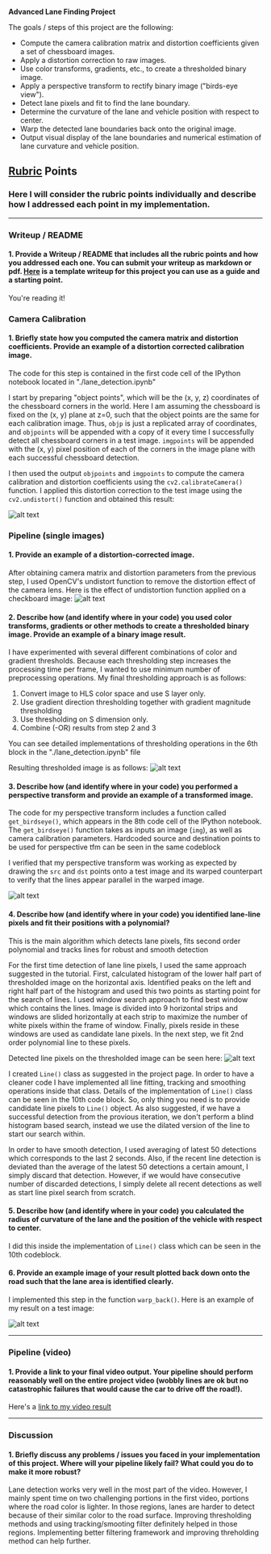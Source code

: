 **Advanced Lane Finding Project**

The goals / steps of this project are the following:

* Compute the camera calibration matrix and distortion coefficients given a set of chessboard images.
* Apply a distortion correction to raw images.
* Use color transforms, gradients, etc., to create a thresholded binary image.
* Apply a perspective transform to rectify binary image ("birds-eye view").
* Detect lane pixels and fit to find the lane boundary.
* Determine the curvature of the lane and vehicle position with respect to center.
* Warp the detected lane boundaries back onto the original image.
* Output visual display of the lane boundaries and numerical estimation of lane curvature and vehicle position.

[//]: # (Image References)

[image1]: ./output_images/undistort.png "Undistorted"
[image2]: ./output_images/road_tfm.png "Road Transformed"
[image3]: ./output_images/thres_combined.jpg "Binary Example"
[image4]: ./output_images/warp.png "Warp Example"
[image5]: ./output_images/lane_pixels.jpg "Fit Visual"
[image6]: ./output_images/final_image.jpg "Output"
[video1]: ./project_video.mp4 "Video"

## [Rubric](https://review.udacity.com/#!/rubrics/571/view) Points

### Here I will consider the rubric points individually and describe how I addressed each point in my implementation.  

---

### Writeup / README

#### 1. Provide a Writeup / README that includes all the rubric points and how you addressed each one.  You can submit your writeup as markdown or pdf.  [Here](https://github.com/udacity/CarND-Advanced-Lane-Lines/blob/master/writeup_template.md) is a template writeup for this project you can use as a guide and a starting point.  

You're reading it!

### Camera Calibration

#### 1. Briefly state how you computed the camera matrix and distortion coefficients. Provide an example of a distortion corrected calibration image.

The code for this step is contained in the first code cell of the IPython notebook located in "./lane_detection.ipynb" 

I start by preparing "object points", which will be the (x, y, z) coordinates of the chessboard corners in the world. Here I am assuming the chessboard is fixed on the (x, y) plane at z=0, such that the object points are the same for each calibration image.  Thus, `objp` is just a replicated array of coordinates, and `objpoints` will be appended with a copy of it every time I successfully detect all chessboard corners in a test image.  `imgpoints` will be appended with the (x, y) pixel position of each of the corners in the image plane with each successful chessboard detection.  

I then used the output `objpoints` and `imgpoints` to compute the camera calibration and distortion coefficients using the `cv2.calibrateCamera()` function.  I applied this distortion correction to the test image using the `cv2.undistort()` function and obtained this result: 

![alt text][image1]

### Pipeline (single images)

#### 1. Provide an example of a distortion-corrected image.

After obtaining camera matrix and distortion parameters from the previous step, I used OpenCV's undistort function to remove the distortion effect of the camera lens. Here is the effect of undistortion function applied on a checkboard image:
![alt text][image2]

#### 2. Describe how (and identify where in your code) you used color transforms, gradients or other methods to create a thresholded binary image.  Provide an example of a binary image result.

I have experimented with several different combinations of color and gradient thresholds. Because each thresholding step increases the processing time per frame, I wanted to use minimum number of preprocessing operations. My final thresholding approach is as follows:

1. Convert image to HLS color space and use S layer only.
2. Use gradient direction thresholding together with gradient magnitude thresholding
3. Use thresholding on S dimension only.
4. Combine (-OR) results from step 2 and 3

You can see detailed implementations of thresholding operations in the 6th block in the "./lane_detection.ipynb" file

Resulting thresholded image is as follows:
![alt text][image3]

#### 3. Describe how (and identify where in your code) you performed a perspective transform and provide an example of a transformed image.

The code for my perspective transform includes a function called `get_birdseye()`, which appears in the 8th code cell of the IPython notebook.  The `get_birdseye()` function takes as inputs an image (`img`), as well as camera calibration parameters. Hardcoded source and destination points to be used for perspective tfm can be seen in the same codeblock

I verified that my perspective transform was working as expected by drawing the `src` and `dst` points onto a test image and its warped counterpart to verify that the lines appear parallel in the warped image.

![alt text][image4]

#### 4. Describe how (and identify where in your code) you identified lane-line pixels and fit their positions with a polynomial?

This is the main algorithm which detects lane pixels, fits second order polynomial and tracks lines for robust and smooth detection

For the first time detection of lane line pixels, I used the same approach suggested in the tutorial. First, calculated histogram of the lower half part of thresholded image on the horizontal axis. Identified peaks on the left and right half part of the histogram and used this two points as starting point for the search of lines. I used window search approach to find best window which contains the lines. Image is divided into 9 horizontal strips and windows are slided horizontally at each strip to maximize the number of white pixels within the frame of window. Finally, pixels reside in these windows are used as candidate lane pixels. In the next step, we fit 2nd order polynomial line to these pixels.

Detected line pixels on the thresholded image can be seen here:
![alt text][image5]

I created `Line()` class as suggested in the project page. In order to have a cleaner code I have implemented all line fitting, tracking and smoothing operations inside that class. Details of the implementation of `Line()` class can be seen in the 10th code block. So, only thing you need is to provide candidate line pixels to `Line()` object. As also suggested, if we have a successful detection from the provious iteration, we don't perform a blind histogram based search, instead we use the dilated version of the line to start our search within. 

In order to have smooth detection, I used averaging of latest 50 detections which corresponds to the last 2 seconds. Also, if the recent line detection is deviated than the average of the latest 50 detections a certain amount, I simply discard that detection. However, if we would have consecutive number of discarded detections, I simply delete all recent detections as well as start line pixel search from scratch. 

#### 5. Describe how (and identify where in your code) you calculated the radius of curvature of the lane and the position of the vehicle with respect to center.

I did this inside the implementation of `Line()` class which can be seen in the 10th codeblock.

#### 6. Provide an example image of your result plotted back down onto the road such that the lane area is identified clearly.

I implemented this step in the function `warp_back()`.  Here is an example of my result on a test image:

![alt text][image6]

---

### Pipeline (video)

#### 1. Provide a link to your final video output.  Your pipeline should perform reasonably well on the entire project video (wobbly lines are ok but no catastrophic failures that would cause the car to drive off the road!).

Here's a [link to my video result](./output_images/project_video.mp4)

---

### Discussion

#### 1. Briefly discuss any problems / issues you faced in your implementation of this project.  Where will your pipeline likely fail?  What could you do to make it more robust?

Lane detection works very well in the most part of the video. However, I mainly spent time on two challenging portions in the first video, portions where the road color is lighter. In those regions, lanes are harder to detect because of their similar color to the road surface. Improving thresholding methods and using tracking/smooting filter definitely helped in those regions. Implementing better filtering framework and improving threholding method can help further.
